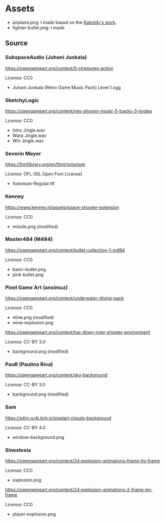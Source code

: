 # Assets

- airplane.png: I made based on the [Kaboldy's work](https://commons.wikimedia.org/wiki/User:Kaboldy/More_aircrafts#/media/File:Jakovlev_Jak-9_P.svg).
- fighter-bullet.png: I made

## Source

### SubspaceAudio (Juhani Junkala)

https://opengameart.org/content/5-chiptunes-action

License: CC0

- Juhani Junkala [Retro Game Music Pack] Level 1.ogg

### SketchyLogic

https://opengameart.org/content/nes-shooter-music-5-tracks-3-jingles

License: CC0

- Intro Jingle.wav
- Warp Jingle.wav
- Win Jingle.wav

### Severin Meyer

https://fontlibrary.org/en/font/xolonium

License: OFL (SIL Open Font License)

- Xolonium-Regular.ttf

### Kenney

https://www.kenney.nl/assets/space-shooter-extension

License: CC0

- missile.png (modified)

### Master484 (M484)

https://opengameart.org/content/bullet-collection-1-m484

License: CC0

- basic-bullet.png
- pink-bullet.png

### Pixel Game Art (ansimuz)

https://opengameart.org/content/underwater-diving-pack

License: CC0

- mine.png (modified)
- mine-explosion.png

https://opengameart.org/content/top-down-river-shooter-environment

License: CC-BY 3.0

- background.png (modified)

### PauR (Paulina Riva)

https://opengameart.org/content/sky-background

License: CC-BY 3.0

- background.png (modified)

### Sam

https://s4m-ur4i.itch.io/pixelart-clouds-background

License: CC-BY 4.0

- window-background.png

### Sinestesia

https://opengameart.org/content/2d-explosion-animations-frame-by-frame

License: CC0

- explosion.png

https://opengameart.org/content/2d-explosion-animations-2-frame-by-frame

License: CC0

- player-explosion.png
